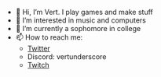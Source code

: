 - 👋 Hi, I’m Vert. I play games and make stuff
- 👀 I’m interested in music and computers
- 🌱 I’m currently a sophomore in college
- 📫 How to reach me:
  - [Twitter](https://twitter.com/therealv3rt)
  - Discord: vertunderscore
  - [Twitch](https://twitch.tv/vert_)

